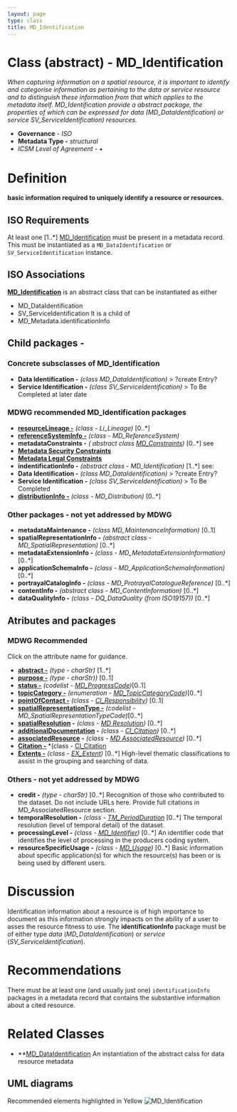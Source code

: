 ```yaml
---
layout: page
type: class
title: MD_Identification
---
```


#  Class (abstract) - MD_Identification
*When capturing information on a spatial resource, it is important to identify and categorise information as pertaining to the data or service resource and to distinguish these information from that which applies to the metadata itself. MD_Identification provide a abstract package, the properties of which can be expressed for data (MD_DataIdentification) or service SV_ServiceIdentification) resources.*

- **Governance** -  *ISO*
- **Metadata Type -** *structural*
- *ICSM Level of Agreement* - ⭑

# Definition 

**basic information required to uniquely identify a resource or resources.**

## ISO Requirements
At least one [1..\*] [MD_Identification](http://wiki.esipfed.org/index.php/MD_Identification)  must be present in a metadata record. This must be instantiated as a `MD_DataIdentification` or `SV_ServiceIdentification` instance.

## ISO Associations 
**[MD_Identification](http://wiki.esipfed.org/index.php/MD_Identification)** is an abstract class that can be instantiated as either
- MD_DataIdentification
- SV_ServiceIdentification
It is a child of 
- MD_Metadata.identificationInfo

## Child packages  -
### Concrete subsclasses of MD_Identification
- **Data Identification -** *(class MD_DataIdentification)* > ?create Entry?
- **Service Identification -** *(class SV_ServiceIdentification)* > To Be Completed at later date

### MDWG recommended MD_Identification packages
- **[resourceLineage -](https://www.loomio.org/d/ifwCE2kg/md_identification-resourcelineage-definition)** *(class - Li_Lineage)* [0..\*]
- **[referenceSystemInfo -](https://www.loomio.org/d/4SliNjWE/md_metadata-md_referencesystem-definition)** *(class - MD_ReferenceSystem)*
- **metadataConstraints -** *( abstract class [MD_Constraints](https://www.loomio.org/d/TqdZp04C/class-md_constraints))* [0..\*] see
- **[Metadata Security Constraints](https://www.loomio.org/d/hovXfng5/md_metadata-md_securityconstraints-definition)**
- **[Metadata Legal Constraints](https://www.loomio.org/d/G8d21r6z/md_metadata-md_legalconstraints-definition)** 
-  **indentificationInfo -** *(abstract class - MD_Identification)* [1..\*] see:
- **Data Identification -** *(class MD_DataIdentification)* > ?create Entry?
- **Service Identification -** *(class SV_ServiceIdentification)* > To Be Completed
- **[distributionInfo -](https://www.loomio.org/d/G6oHphty/md_metadata-distribution)** *(class - MD_Distribution)* [0..\*]

### Other packages - not yet addressed by MDWG
- **metadataMaintenance -** *(class MD_MaintenanceInformation)* [0..1]
- **spatialRepresentationInfo -** *(abstract class - MD_SpatialRepresentation)* [0..\*]
- **metadataExtensionInfo -** *(class - MD_MetadataExtensionInformation)* [0..\*]
- **applicationSchemaInfo -** *(class - MD_ApplicationSchemaInformation)* [0..\*]
- **portrayalCatalogInfo -** *(class - MD_ProtrayalCatalogueReference)* [0..\*]
- **contentInfo -** *(abstract class - MD_ContentInformation)* [0..\*]
- **dataQualityInfo -** *(class - DQ_DataQuality (from ISO19157))* [0..\*]

## Atributes and packages
### MDWG Recommended  
Click on the attribute name for guidance.
- **[abstract -](https://www.loomio.org/d/f2lFqJTE/md_identification-abstract-definition)** *(type - charStr)* [1..\*] 
- **[purpose -](https://www.loomio.org/d/YLMjrbJs/md_identification-purpose-definition)** *(type - charStr))* [0..1] 
- **[status -](https://www.loomio.org/d/8DrQPWdH/md_identification-status-definition)** *(codelist - [MD_ProgressCode](http://wiki.esipfed.org/index.php/ISO_19115_and_19115-2_CodeList_Dictionaries#MD_ProgressCode))*[0..1]
- **[topicCategory -](https://www.loomio.org/d/d25q1xUO/md_identification-topic-category-definition)** *(enumeration - [MD_TopicCategoryCode](http://wiki.esipfed.org/index.php/ISO_19115_and_19115-2_CodeList_Dictionaries#MD_TopicCategoryCode))*[0..\*]
- **[pointOfContact -](https://www.loomio.org/d/t6o5IsjM/md_idenitification-point_of_contact-definition)** *(class -  [CI_Responsibility](https://www.loomio.org/d/r5blTcY0/class-ci_responsibility))* [0..1]
- **[spatialRepresentationType -](https://www.loomio.org/d/7Fjy0C4l/md_identification-spatial-representation-type-definition)** *(codelist - MD_SpatialRepresentationTypeCode)*[0..\*]
- **[spatialResolution](https://www.loomio.org/d/SeUHYkXC/md_identification-spatial-resolution-definition) -**  *(class - [MD Resolution](http://wiki.esipfed.org/index.php/MD_Resolution))* [0..\*] 
- **[additionalDocumentation](https://www.loomio.org/d/At7CL4Fv/md_identification-additionaldocs-definition) -**  *(class - [CI_Citation](https://www.loomio.org/d/Iei80UQH/class-ci_citation))* [0..\*] 
- **[associatedResource](https://www.loomio.org/d/HGSVeBfw/md_identification-associatedresource-definition) -**  *(class - [MD AssociatedResource](http://wiki.esipfed.org/index.php/MD_AssociatedResource))* [0..\*] 
- **[Citation -]()** *(class - [CI_Citation](https://www.loomio.org/d/Iei80UQH/class-ci_citation) 
- **[Extents -](https://www.loomio.org/d/ilObJX24/md_identification-extent-definition)** *(class - [EX_Extent](http://wiki.esipfed.org/index.php/EX_Extent))* [0..\*]  High-level thematic classifications to assist in the grouping and searching of data.

### Others - not yet addressed by MDWG
- **credit -** *(type - charStr)* [0..\*] Recognition of those who contributed to the dataset. Do not include URLs here. Provide full citations in MD_AssociatedResource section.
- **temporalResolution -** *(class - [TM_PeriodDuration](http://wiki.esipfed.org/index.php/TM_PeriodDuration)* [0..\*]   The temporal resolution (level of temporal detail) of the dataset.
- **processingLevel -** *(class - [MD_Identifier](https://www.loomio.org/d/zlScHYdN/class-md_identifier))* [0..\*]   An identifier code that identifies the level of processing in the producers coding system.
- **resourceSpecificUsage -** *(class - [MD_Usage](http://wiki.esipfed.org/index.php/MD_Usage))* [0..\*] Basic information about specific application(s) for which the resource(s) has been or is being used by different users.



# Discussion
Identification information about a resource is of high importance to document as this information strongly impacts on the ability of a user to asses the resource fitness to use. The **identificationInfo** package must be of either type *data*  (*MD_DataIdentification*) or *service* (*SV_ServiceIdentification*).

# Recommendations 

There must be at least one (and usually just one) `identificationInfo` packages in a metadata record that contains the substantive  information about a cited resource.

# Related Classes
- **[MD_DataIdentification](https://www.loomio.org/d/oqKd8GHM/class-md_dataidentification) An instantiation of the abstract calss for data resource metadata

## UML diagrams
Recommended elements highlighted in Yellow
![MD_Identification](https://loomio-uploads.s3.amazonaws.com/documents/files/000/207/346/original/1564375841709)
